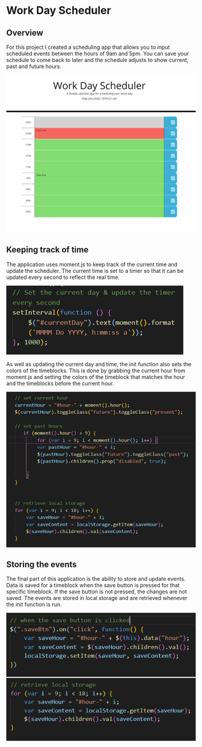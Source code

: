 # Work Day Scheduler
## Overview
For this project I created a scheduling app that allows you to input scheduled events between the hours of 9am and 5pm. You can save your schedule to come back to later and the schedule adjusts to show current, past and future hours.

![](./ReadmeAssets/overview.PNG)

## Keeping track of time
The application uses moment.js to keep track of the current time and update the scheduler. The current time is set to a timer so that it can be updated every second to reflect the real time.

![](./ReadmeAssets/timer.PNG)

As well as updating the current day and time, the init function also sets the colors of the timeblocks. This is done by grabbing the current hour from moment.js and setting the colors of the timeblock that matches the hour and the timeblocks before the current hour.

![](./ReadmeAssets/timeblocks.PNG)

## Storing the events
The final part of this application is the ability to store and update events. Data is saved for a timeblock when the save button is pressed for that specific timeblock. If the save button is not pressed, the changes are not saved. The events are stored in local storage and are retrieved whenever the init function is run.

![](./ReadmeAssets/save.PNG)
![](./ReadmeAssets/retrieve.PNG)
